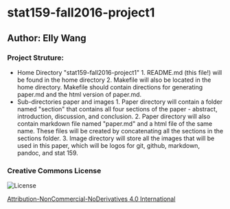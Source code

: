 # stat159-fall2016-project1

## Author: Elly Wang

### Project Struture:

* Home Directory "stat159-fall2016-project1"
        1. README.md (this file!) will be found in the home directory
        2. Makefile will also be located in the home directory. Makefile should contain directions for generating paper.md and the html version of paper.md.
* Sub-directories paper and images
        1. Paper directory will contain a folder named "section" that contains all four sections of the paper - abstract, introduction, discussion, and conclusion.
        2. Paper directory will also contain markdown file named "paper.md" and a html file of the same name. These files will be created by concatenating all the sections in the sections folder. 
        3. Image directory will store all the images that will be used in this paper, which will be logos for git, github, markdown, pandoc, and stat 159.


### Creative Commons License

![License](https://i.creativecommons.org/l/by-nc-nd/4.0/88x31.png)

[Attribution-NonCommercial-NoDerivatives 4.0 International](https://creativecommons.org/licenses/by-nc-nd/4.0/)
